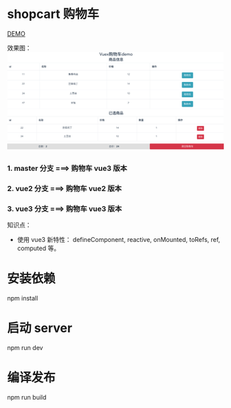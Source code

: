 # shopcart 购物车

[DEMO](https://liuxingzhijian1320.github.io/vuex-shopcart/index.html)

效果图：
![](./src/assets/images/example.png)

### 1. master 分支 ===> 购物车 vue3 版本

### 2. vue2 分支 ===> 购物车 vue2 版本

### 3. vue3 分支 ===> 购物车 vue3 版本

知识点：

- 使用 vue3 新特性： defineComponent, reactive, onMounted, toRefs, ref, computed 等。

# 安装依赖

npm install

# 启动 server

npm run dev

# 编译发布

npm run build
